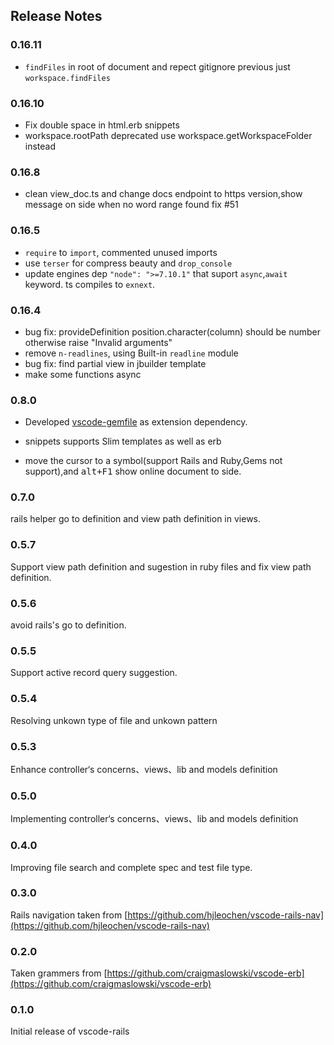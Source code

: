 ## Release Notes

### 0.16.11  
* `findFiles` in root of document and repect gitignore previous just `workspace.findFiles`

### 0.16.10  
* Fix double space in html.erb snippets  
* workspace.rootPath deprecated use workspace.getWorkspaceFolder instead

### 0.16.8
* clean view_doc.ts and change docs endpoint to https version,show message on side when no word range found fix #51  

### 0.16.5  
* `require` to `import`, commented unused imports
* use `terser` for compress beauty and `drop_console`
* update engines dep `"node": ">=7.10.1"` that suport `async`,`await` keyword. ts compiles to `exnext`.  


### 0.16.4 
* bug fix: provideDefinition position.character(column) should be number  otherwise raise "Invalid arguments"  
* remove `n-readlines`, using Built-in `readline` module  
* bug fix: find partial view in jbuilder template
* make some functions async
### 0.8.0  

* Developed [vscode-gemfile](https://marketplace.visualstudio.com/items?itemName=bung87.vscode-gemfile) as extension dependency.

* snippets supports Slim templates as well as erb

* move the cursor to a symbol(support Rails and Ruby,Gems not support),and <kbd>alt+F1</kbd> show online document to side.

### 0.7.0

rails helper go to definition and view path definition in views.

### 0.5.7

Support view path definition and sugestion in ruby files and fix view path definition.

### 0.5.6

avoid rails's go to definition.

### 0.5.5

Support active record query suggestion.

### 0.5.4

Resolving unkown type of file and unkown pattern

### 0.5.3

Enhance controller‘s concerns、views、lib and models definition

### 0.5.0

Implementing controller‘s concerns、views、lib and models definition

### 0.4.0

Improving file search and complete spec and test file type.

### 0.3.0

Rails navigation taken from [https://github.com/hjleochen/vscode-rails-nav](https://github.com/hjleochen/vscode-rails-nav)

### 0.2.0

Taken grammers from [https://github.com/craigmaslowski/vscode-erb](https://github.com/craigmaslowski/vscode-erb)

### 0.1.0

Initial release of vscode-rails
